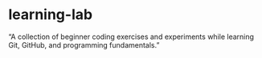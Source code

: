 # learning-lab
“A collection of beginner coding exercises and experiments while learning Git, GitHub, and programming fundamentals.”

